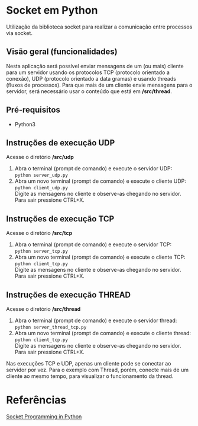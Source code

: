 # Socket em Python
Utilização da biblioteca socket para realizar a comunicação entre processos via socket. 

## Visão geral (funcionalidades)
Nesta aplicação será possível enviar mensagens de um (ou mais) cliente para um servidor usando os protocolos TCP (protocolo orientado a conexão), UDP (protocolo orientado a data gramas) e usando threads (fluxos de processos). Para que mais de um cliente envie mensagens para o servidor, será necessário usar o conteúdo que está em **/src/thread**.

## Pré-requisitos
- Python3

## Instruções de execução UDP
Acesse o diretório **/src/udp**
1. Abra o terminal (prompt de comando) e execute o servidor UDP:
<br />`python server_udp.py`
2. Abra um novo terminal (prompt de comando) e execute o cliente UDP: 
<br />`python client_udp.py`
<br />Digite as mensagens no cliente e observe-as chegando no servidor. Para sair pressione CTRL+X.

## Instruções de execução TCP
Acesse o diretório **/src/tcp**
1. Abra o terminal (prompt de comando) e execute o servidor TCP:
<br />`python server_tcp.py`
2. Abra um novo terminal (prompt de comando) e execute o cliente TCP: 
<br />`python client_tcp.py`
<br />Digite as mensagens no cliente e observe-as chegando no servidor. Para sair pressione CTRL+X.

## Instruções de execução THREAD
Acesse o diretório **/src/thread**
1. Abra o terminal (prompt de comando) e execute o servidor thread:
<br />`python server_thread_tcp.py`
2. Abra um novo terminal (prompt de comando) e execute o cliente thread: 
<br />`python client_tcp.py`
<br />Digite as mensagens no cliente e observe-as chegando no servidor. Para sair pressione CTRL+X.

Nas execuções TCP e UDP, apenas um cliente pode se conectar ao servidor por vez. Para o exemplo com Thread, porém, conecte mais de um cliente ao mesmo tempo, para visualizar o funcionamento da thread.

# Referências
[Socket Programming in Python](https://realpython.com/python-sockets/)
